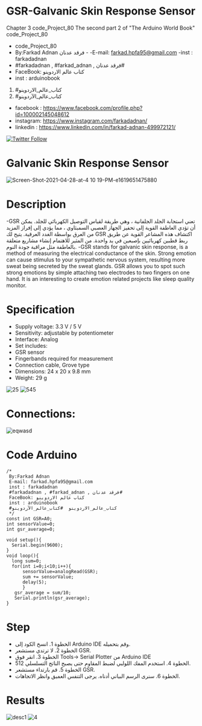 # GSR-Galvanic Skin Response Sensor
Chapter 3 code_Project_80 The second part 2 of "The Arduino World Book" code_Project_80
- code_Project_80
-  By:Farkad Adnan فرقد عدنان - 
 -E-mail: farkad.hpfa95@gmail.com 
-inst : farkadadnan 
- #farkadadnan , #farkad_adnan , فرقد عدنان# 
- FaceBook: كتاب عالم الاردوينو 
- inst : arduinobook
1. #كتاب_عالم_الاردوينو
2. #كتاب_عالم_الآردوينو

* facebook : https://www.facebook.com/profile.php?id=100002145048612
* instagram:  https://www.instagram.com/farkadadnan/
* linkedin : https://www.linkedin.com/in/farkad-adnan-499972121/

 <p>
 <a href='https://mobile.twitter.com/farkadadnan'>
        <img alt="Twitter Follow" src="https://img.shields.io/twitter/follow/farkadadnan?label=%40farkadadnan&style=social" alt='Twitter' align="center"/>
    </a>
</p>

# Galvanic Skin Response Sensor
![Screen-Shot-2021-04-28-at-4 10 19-PM-e1619651475880](https://user-images.githubusercontent.com/35774039/161464656-615a1973-630e-4782-bcda-be88c17f7d6b.png)

#  Description
-GSR تعني استجابة الجلد الجلفانية ، وهي طريقة لقياس التوصيل الكهربائي للجلد. يمكن أن تؤدي العاطفة القوية إلى تحفيز الجهاز العصبي السمبثاوي ، مما يؤدي إلى إفراز المزيد من العرق بواسطة الغدد العرقية. يتيح لك GSR اكتشاف هذه المشاعر القوية عن طريق ربط قطبين كهربائيين بإصبعين في يد واحدة. من المثير للاهتمام إنشاء مشاريع متعلقة بالعاطفة مثل مراقبة جودة النوم.
-GSR stands for galvanic skin response, is a method of measuring the electrical conductance of the skin. Strong emotion can cause stimulus to your sympathetic nervous system, resulting more sweat being secreted by the sweat glands. GSR allows you to spot such strong emotions by simple attaching two electrodes to two fingers on one hand. It is an interesting to create emotion related projects like sleep quality monitor.

# Specification
- Supply voltage: 3.3 V / 5 V
- Sensitivity: adjustable by potentiometer
- Interface: Analog
- Set includes:
- GSR sensor
- Fingerbands required for measurement
- Connection cable, Grove type
- Dimensions: 24 x 20 x 9.8 mm
- Weight: 29 g

![25](https://user-images.githubusercontent.com/35774039/161466078-8caebba7-76dc-4819-9df5-55916caa3a4a.JPG)
![545](https://user-images.githubusercontent.com/35774039/161466102-e4948b29-2faf-4465-8050-94a4e66133dd.JPG)
 
 # Connections:
 ![eqwasd](https://user-images.githubusercontent.com/35774039/161467394-85ed775c-1c4a-4dcf-be34-286991cb4c3d.JPG)

# Code Arduino

```
/*
 By:Farkad Adnan
 E-mail: farkad.hpfa95@gmail.com
 inst : farkadadnan
 #farkadadnan , #farkad_adnan , فرقد عدنان#
 FaceBook: كتاب عالم الاردوينو
 inst : arduinobook
 #كتاب_عالم_الاردوينو  #كتاب_عالم_الآردوينو 
 */
const int GSR=A0;
int sensorValue=0;
int gsr_average=0;

void setup(){
  Serial.begin(9600);
}
void loop(){
  long sum=0;
  for(int i=0;i<10;i++){
      sensorValue=analogRead(GSR);
      sum += sensorValue;
      delay(5);
      }
   gsr_average = sum/10;
   Serial.println(gsr_average);
}
```
# Step 
- الخطوة 1. انسخ الكود إلى Arduino IDE وقم بتحميله.
- الخطوة 2. لا ترتدي مستشعر GSR.
- الخطوة 3. انقر فوق Tools-> Serial Plotter من Arduino IDE
- الخطوة 4. استخدم المفك اللولبي لضبط المقاوم حتى يصبح الناتج التسلسلي 512.
- الخطوة 5. قم بارتداء مستشعر GSR.
- الخطوة 6. سنرى الرسم البياني أدناه. يرجى التنفس العميق وانظر الاتجاهات.

# Results
![desc1](https://user-images.githubusercontent.com/35774039/161467926-5530f2a1-0d73-4141-8450-70e0b4b8292f.png)
![4](https://user-images.githubusercontent.com/35774039/161671471-edd8bbbd-6ed5-49aa-a4b5-330898cf8af7.JPG)


